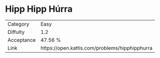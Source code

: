 # Hipp Hipp Húrra

<table>
    <tr>
        <td>Category</td>
        <td>Easy</td>
    </tr>
    <tr>
        <td>Diffulty</td>
        <td>1.2</td>
    </tr>
    <tr>
        <td>Acceptance</td>
        <td>47.56 %</td>
    </tr>
    <tr>
        <td>Link</td>
        <td>https://open.kattis.com/problems/hipphipphurra</td>
    </tr>
</table>